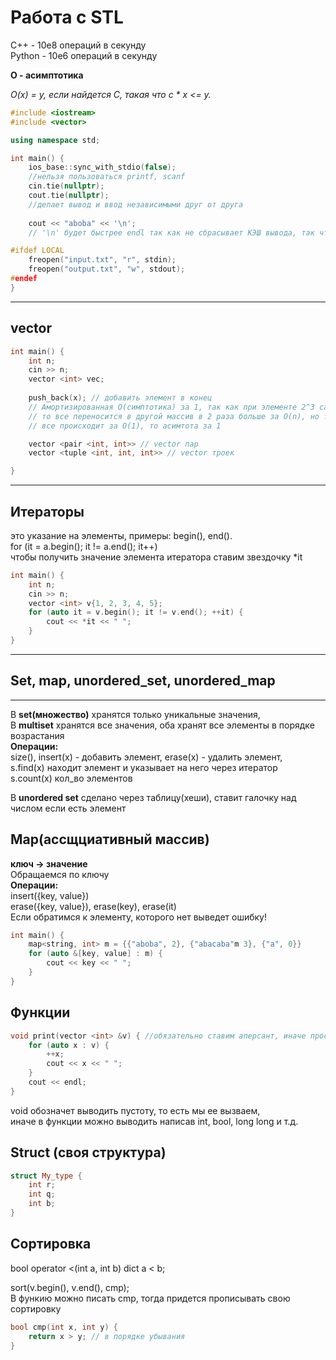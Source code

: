 # Работа с STL

C++ - 10e8 операций в секунду    
Python - 10e6 операций в секунду    

**O - асимптотика**

*O(x) = y, если найдется C, такая что c * x <= y.*

```cpp
#include <iostream>
#include <vector>

using namespace std;

int main() {
    ios_base::sync_with_stdio(false);
    //нельзя пользоваться printf, scanf
    cin.tie(nullptr);
    cout.tie(nullptr);
    //делает вывод и ввод независимыми друг от друга
    
    cout << "aboba" << '\n';
    // '\n' будет быстрее endl так как не сбрасывает КЭШ вывода, так что пользуемся '\n'

#ifdef LOCAL
    freopen("input.txt", "r", stdin);
    freopen("output.txt", "w", stdout);
#endef
}
```
---
## vector
```cpp
int main() {
    int n;
    cin >> n;
    vector <int> vec;
    
    push_back(x); // добавить элемент в конец
    // Амортизированная O(симптотика) за 1, так как при элементе 2^3 capacity = v.size()
    // то все переносится в другой массив в 2 раза больше за O(n), но так как в остальные случаи
    // все происходит за O(1), то асимтота за 1

    vector <pair <int, int>> // vector пар
    vector <tuple <int, int, int>> // vector троек

}
```
---
## Итераторы

это указание на элементы, примеры: begin(), end().  
for (it = a.begin(); it != a.end(); it++)  
чтобы получить значение элемента итератора ставим звездoчку *it

```cpp
int main() {
    int n;
    cin >> n;
    vector <int> v{1, 2, 3, 4, 5};
    for (auto it = v.begin(); it != v.end(); ++it) {
        cout << *it << " ";
    }
}
```
---
## Set, map, unordered_set, unordered_map
---

В **set(множество)** хранятся только уникальные значения,  
В **multiset** хранятся все значения, оба хранят все элементы в порядке возрастания    
**Операции:**   
size(), insert(x) - добавить элемент, erase(x) - удалить элемент,   
s.find(x) находит элемент и указывает на него через итератор   
s.count(x) кол_во элементов   

В **unordered set** сделано через таблицу(хеши), ставит галочку над числом если есть элемент

Map(ассщциативный массив)
---
**ключ -> значение**     
Обращаемся по ключу    
**Операции:**      
insert({key, value})       
erase({key, value}), erase(key), erase(it)    
Если обратимся к элементу, которого нет выведет ошибку!     

```cpp
int main() {
    map<string, int> m = {{"aboba", 2}, {"abacaba"m 3}, {"a", 0}}
    for (auto &[key, value] : m) {
        cout << key << " ";
    }
}
```

## Функции

```cpp
void print(vector <int> &v) { //обязательно ставим аперсант, иначе просто создается копия
    for (auto x : v) {
        ++x;
        cout << x << " ";
    }
    cout << endl;
}
```
void обозначет выводить пустоту, то есть мы ее вызваем,     
иначе в функции можно выводить написав int, bool, long long и т.д.   

## Struct (своя структура) 
```cpp
struct My_type {
    int r;
    int q;
    int b;
}
```

## Сортировка 
bool operator <(int a, int b) dict a < b;

sort(v.begin(), v.end(), cmp);    
В функию можно писать cmp, тогда придется прописывать свою сортировку
```cpp
bool cmp(int x, int y) {
    return x > y; // в порядке убывания
}     
```








